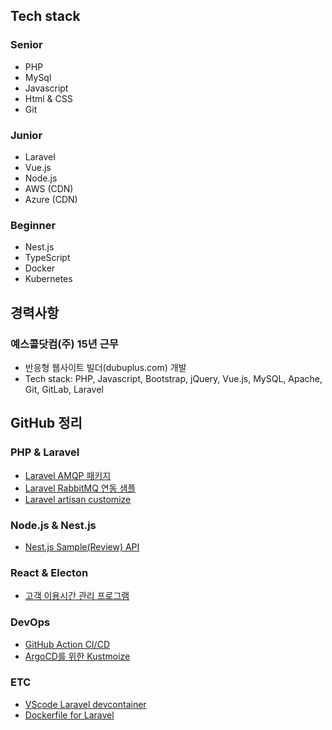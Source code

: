 ## Tech stack
### Senior
- PHP
- MySql
- Javascript
- Html & CSS
- Git

### Junior
- Laravel
- Vue.js
- Node.js
- AWS (CDN)
- Azure (CDN)

### Beginner
- Nest.js
- TypeScript
- Docker
- Kubernetes


## 경력사항

### 예스콜닷컴(주) 15년 근무
- 반응형 웹사이트 빌더(dubuplus.com) 개발
- Tech stack: PHP, Javascript, Bootstrap, jQuery, Vue.js, MySQL, Apache, Git, GitLab, Laravel

## GitHub 정리
### PHP & Laravel
- [Laravel AMQP 패키지](https://github.com/wlgns5376/laravel-amqp)
- [Laravel RabbitMQ 연동 샘플](https://github.com/wlgns5376/laravel-rabbitmq-example)
- [Laravel artisan customize](https://github.com/wlgns5376/laravel6-artisan-customize)

### Node.js & Nest.js
- [Nest.js Sample(Review) API](https://github.com/wlgns5376/nest-sample-app)

### React & Electon
- [고객 이용시간 관리 프로그램](https://github.com/wlgns5376/usage-time-manager)

### DevOps
- [GitHub Action CI/CD](https://github.com/wlgns5376/laravel-example-app)
- [ArgoCD를 위한 Kustmoize](https://github.com/wlgns5376/example-app-kustomize)

### ETC
- [VScode Laravel devcontainer](https://github.com/wlgns5376/laravel-example-app)
- [Dockerfile for Laravel](https://github.com/wlgns5376/docker-laravel-phpfpm)

